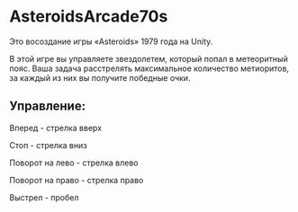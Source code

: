 # AsteroidsArcade70s

Это восоздание игры «Asteroids» 1979 года на Unity.

В этой игре вы управляете звездолетем, который попал в метеоритный пояс. 
Ваша задача расстрелять максимальное количество метиоритов, за каждый из них вы получите победные очки.

## Управление:
Вперед - стрелка вверх

Стоп - стрелка вниз

Поворот на лево - стрелка влево

Поворот на право - стрелка право

Выстрел - пробел
